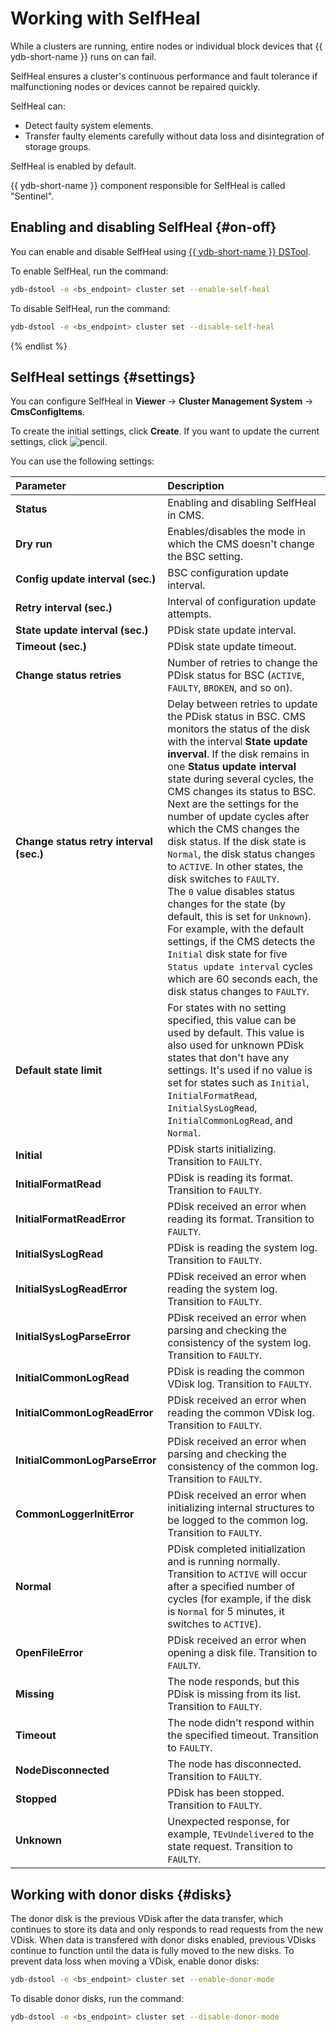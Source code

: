 # Working with SelfHeal

While a clusters are running, entire nodes or individual block devices that {{ ydb-short-name }} runs on can fail.

SelfHeal ensures a cluster's continuous performance and fault tolerance if malfunctioning nodes or devices cannot be repaired quickly.

SelfHeal can:

* Detect faulty system elements.
* Transfer faulty elements carefully without data loss and disintegration of storage groups.

SelfHeal is enabled by default.

{{ ydb-short-name }} component responsible for SelfHeal is called "Sentinel".

## Enabling and disabling SelfHeal {#on-off}

You can enable and disable SelfHeal using [{{ ydb-short-name }} DSTool](../../reference/ydb-dstool/index.md).

To enable SelfHeal, run the command:

```bash
ydb-dstool -e <bs_endpoint> cluster set --enable-self-heal
```

To disable SelfHeal, run the command:

```bash
ydb-dstool -e <bs_endpoint> cluster set --disable-self-heal
```

{% endlist %}

## SelfHeal settings {#settings}

You can configure SelfHeal in **Viewer** → **Cluster Management System** → **CmsConfigItems**.

To create the initial settings, click **Create**. If you want to update the current settings, click ![pencil](../../_assets/pencil.svg).

You can use the following settings:

| **Parameter** | **Description** |
|:---------------------------------------- |:------------------------------------------------------------------------------------------------------------------------------------------------------------------------ |
| **Status** | Enabling and disabling SelfHeal in CMS. |
| **Dry run** | Enables/disables the mode in which the CMS doesn't change the BSC setting. |
| **Config update interval (sec.)** | BSC configuration update interval. |
| **Retry interval (sec.)** | Interval of configuration update attempts. |
| **State update interval (sec.)** | PDisk state update interval. |
| **Timeout (sec.)** | PDisk state update timeout. |
| **Change status retries** | Number of retries to change the PDisk status for BSC (`ACTIVE`, `FAULTY`, `BROKEN`, and so on). |
| **Change status retry interval (sec.)** | Delay between retries to update the PDisk status in BSC. CMS monitors the status of the disk with the interval **State update inverval**. If the disk remains in one **Status update interval** state during several cycles, the CMS changes its status to BSC.<br/>Next are the settings for the number of update cycles after which the CMS changes the disk status. If the disk state is `Normal`, the disk status changes to `ACTIVE`. In other states, the disk switches to `FAULTY`.<br/>The `0` value disables status changes for the state (by default, this is set for `Unknown`).<br/>For example, with the default settings, if the CMS detects the `Initial` disk state for five `Status update interval` cycles which are 60 seconds each, the disk status changes to `FAULTY`. |
| **Default state limit** | For states with no setting specified, this value can be used by default. This value is also used for unknown PDisk states that don't have any settings. It's used if no value is set for states such as `Initial`, `InitialFormatRead`, `InitialSysLogRead`, `InitialCommonLogRead`, and `Normal`. |
| **Initial** | PDisk starts initializing. Transition to `FAULTY`. |
| **InitialFormatRead** | PDisk is reading its format. Transition to `FAULTY`. |
| **InitialFormatReadError** | PDisk received an error when reading its format. Transition to `FAULTY`. |
| **InitialSysLogRead** | PDisk is reading the system log. Transition to `FAULTY`. |
| **InitialSysLogReadError** | PDisk received an error when reading the system log. Transition to `FAULTY`. |
| **InitialSysLogParseError** | PDisk received an error when parsing and checking the consistency of the system log. Transition to `FAULTY`. |
| **InitialCommonLogRead** | PDisk is reading the common VDisk log. Transition to `FAULTY`. |
| **InitialCommonLogReadError** | PDisk received an error when reading the common VDisk log. Transition to `FAULTY`. |
| **InitialCommonLogParseError** | PDisk received an error when parsing and checking the consistency of the common log. Transition to `FAULTY`. |
| **CommonLoggerInitError** | PDisk received an error when initializing internal structures to be logged to the common log. Transition to `FAULTY`. |
| **Normal** | PDisk completed initialization and is running normally. Transition to `ACTIVE` will occur after a specified number of cycles (for example, if the disk is `Normal` for 5 minutes, it switches to `ACTIVE`). |
| **OpenFileError** | PDisk received an error when opening a disk file. Transition to `FAULTY`. |
| **Missing** | The node responds, but this PDisk is missing from its list. Transition to `FAULTY`. |
| **Timeout** | The node didn't respond within the specified timeout. Transition to `FAULTY`. |
| **NodeDisconnected** | The node has disconnected. Transition to `FAULTY`. |
| **Stopped** | PDisk has been stopped. Transition to `FAULTY`. |
| **Unknown** | Unexpected response, for example, `TEvUndelivered` to the state request. Transition to `FAULTY`. |

## Working with donor disks {#disks}

The donor disk is the previous VDisk after the data transfer, which continues to store its data and only responds to read requests from the new VDisk. When data is transfered with donor disks enabled, previous VDisks continue to function until the data is fully moved to the new disks. To prevent data loss when moving a VDisk, enable donor disks:

```bash
ydb-dstool -e <bs_endpoint> cluster set --enable-donor-mode
```

To disable donor disks, run the command:

```bash
ydb-dstool -e <bs_endpoint> cluster set --disable-donor-mode
```
